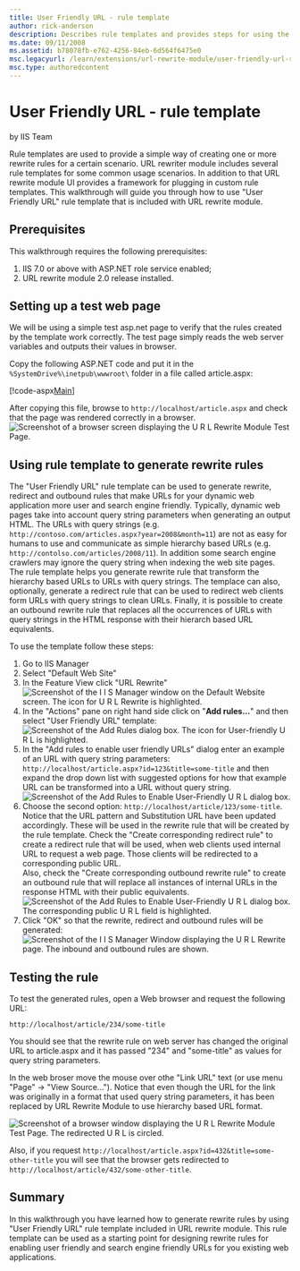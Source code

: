```yaml
---
title: User Friendly URL - rule template
author: rick-anderson
description: Describes rule templates and provides steps for using the user friendly rule template that is included with the URL rewrite module.
ms.date: 09/11/2008
ms.assetid: b78078fb-e762-4256-84eb-6d564f6475e0
msc.legacyurl: /learn/extensions/url-rewrite-module/user-friendly-url-rule-template
msc.type: authoredcontent
---
```

# User Friendly URL - rule template

by IIS Team

Rule templates are used to provide a simple way of creating one or more rewrite rules for a certain scenario. URL rewriter module includes several rule templates for some common usage scenarios. In addition to that URL rewrite module UI provides a framework for plugging in custom rule templates. This walkthrough will guide you through how to use "User Friendly URL" rule template that is included with URL rewrite module.

## Prerequisites

This walkthrough requires the following prerequisites:

1. IIS 7.0 or above with ASP.NET role service enabled;
2. URL rewrite module 2.0 release installed.

## Setting up a test web page

We will be using a simple test asp.net page to verify that the rules created by the template work correctly. The test page simply reads the web server variables and outputs their values in browser.

Copy the following ASP.NET code and put it in the `%SystemDrive%\inetpub\wwwroot\` folder in a file called article.aspx:

[!code-aspx[Main](user-friendly-url-rule-template/samples/sample1.aspx)]

After copying this file, browse to `http://localhost/article.aspx` and check that the page was rendered correctly in a browser.  
![Screenshot of a browser screen displaying the U R L Rewrite Module Test Page.](user-friendly-url-rule-template/_static/image9.png)

## Using rule template to generate rewrite rules

The "User Friendly URL" rule template can be used to generate rewrite, redirect and outbound rules that make URLs for your dynamic web application more user and search engine friendly. Typically, dynamic web pages take into account query string parameters when generating an output HTML. The URLs with query strings (e.g. `http://contoso.com/articles.aspx?year=2008&month=11`) are not as easy for humans to use and communicate as simple hierarchy based URLs (e.g. `http://contolso.com/articles/2008/11`). In addition some search engine crawlers may ignore the query string when indexing the web site pages. The rule template helps you generate rewrite rule that transform the hierarchy based URLs to URLs with query strings. The templace can also, optionally, generate a redirect rule that can be used to redirect web clients form URLs with query strings to clean URLs. Finally, it is possible to create an outbound rewrite rule that replaces all the occurrences of URLs with query strings in the HTML response with their hierarch based URL equivalents.

To use the template follow these steps:

1. Go to IIS Manager
2. Select "Default Web Site"
3. In the Feature View click "URL Rewrite"  
    ![Screenshot of the I I S Manager window on the Default Website screen. The icon for U R L Rewrite is highlighted.](user-friendly-url-rule-template/_static/image12.png)
4. In the "Actions" pane on right hand side click on "**Add rules…**" and then select "User Friendly URL" template:  
    ![Screenshot of the Add Rules dialog box. The icon for User-friendly U R L is highlighted.](user-friendly-url-rule-template/_static/image17.png)
5. In the "Add rules to enable user friendly URLs" dialog enter an example of an URL with query string parameters: `http://localhost/article.aspx?id=123&title=some-title` and then expand the drop down list with suggested options for how that example URL can be transformed into a URL without query string.  
    ![Screenshot of the Add Rules to Enable User-Friendly U R L dialog box.](user-friendly-url-rule-template/_static/image19.png)
6. Choose the second option: `http://localhost/article/123/some-title`. Notice that the URL pattern and Substitution URL have been updated accordingly. These will be used in the rewrite rule that will be created by the rule template. Check the "Create corresponding redirect rule" to create a redirect rule that will be used, when web clients used internal URL to request a web page. Those clients will be redirected to a corresponding public URL.  
 Also, check the "Create corresponding outbound rewrite rule" to create an outbound rule that will replace all instances of internal URLs in the response HTML with their public equivalents.  
    ![Screenshot of the Add Rules to Enable User-Friendly U R L dialog box. The corresponding public U R L field is highlighted. ](user-friendly-url-rule-template/_static/image21.png)
7. Click "OK" so that the rewrite, redirect and outbound rules will be generated:  
    ![Screenshot of the I I S Manager Window displaying the U R L Rewrite page. The inbound and outbound rules are shown.](user-friendly-url-rule-template/_static/image23.png)

## Testing the rule

To test the generated rules, open a Web browser and request the following URL:

`http://localhost/article/234/some-title`

You should see that the rewrite rule on web server has changed the original URL to article.aspx and it has passed "234" and "some-title" as values for query string parameters.

In the web broser move the mouse over othe "Link URL" text (or use menu "Page" -&gt; "View Source..."). Notice that even though the URL for the link was originally in a format that used query string parameters, it has been replaced by URL Rewrite Module to use hierarchy based URL format.

![Screenshot of a browser window displaying the U R L Rewrite Module Test Page. The redirected U R L is circled.](user-friendly-url-rule-template/_static/image25.png)

Also, if you request `http://localhost/article.aspx?id=432&title=some-other-title` you will see that the browser gets redirected to `http://localhost/article/432/some-other-title`.

## Summary

In this walkthrough you have learned how to generate rewrite rules by using "User Friendly URL" rule template included in URL rewrite module. This rule template can be used as a starting point for designing rewrite rules for enabling user friendly and search engine friendly URLs for you existing web applications.
